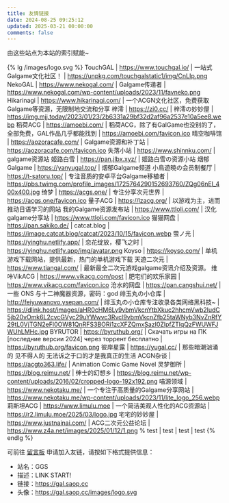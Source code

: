 ```yaml
---
title: 友情链接
date: 2024-08-25 09:25:12
updated: 2025-03-21 00:00:00
comments: false
---
```


由这些站点为本站的索引赋能~

{% lg /images/logo.svg %}
TouchGAL | https://www.touchgal.io/ | 一站式Galgame文化社区！ | https://unpkg.com/touchgalstatic1/img/CnLIp.png
NekoGAL | https://www.nekogal.com/ | Galgame传递者 | https://www.nekogal.com/wp-content/uploads/2023/11/favneko.png
Hikarinagi | https://www.hikarinagi.com/ | 一个ACGN文化社区，免费获取Galgame等资源，无限制地交流和分享
梓澪 | https://zi0.cc/ | 梓澪の妙妙屋 | https://img.mjj.today/2023/01/23/2b6331a29bf32d2af96a2537e10a5ee8.webp
稻荷ACG | https://amoebi.com/ | 稻荷ACG，除了有GalGame也没别的了，全部免费，GAL作品几乎都能找到 | https://amoebi.com/favicon.ico
晴空咖啡馆 | https://aozoracafe.com/ | Galgame资源和补丁站 | https://aozoracafe.com/favicon.ico
失落小站 | https://www.shinnku.com/ | galgame资源站
姬路白雪 | https://pan.jlbx.xyz/ | 姬路白雪の资源小站
烟郁Galgame | https://yanyugal.top/ | 烟郁Galgame频道
小鳥遊暁の会员制餐厅 | https://t-satoru.top/ | 专注音质的安卓平台Galgame移植者 | https://pbs.twimg.com/profile_images/1725764290152693760/ZQg06nEI_400x400.jpg
绮梦 | https://acgs.one/ | 专注分享次元世界 | https://acgs.one/favicon.ico
量子ACG | https://lzacg.org/ | 以游戏为主，进而推动日语学习的网站
我的Galgame资源发布站 | https://www.ttloli.com/ | 汉化galgame分享站 | https://www.ttloli.com/favicon.ico
猫猫网盘 | https://pan.sakiko.de/ | catcat.blog | https://image.catcat.blog/catcat/2023/10/15/favicon.webp
萤ノ光 | https://yinghu.netlify.app/ | 恋花绽放，樱飞之时 | https://yinghu.netlify.app/img/avatar.png
Koyso | https://koyso.com/ | 单机游戏下载网站，提供最新，热门的单机游戏下载
天遊二次元 | https://www.tiangal.com/ | 最新最全二次元游戏galgame资讯介绍及资源。
维咔VikACG | https://www.vikacg.com/post | 肥宅们的欢乐家园 | https://www.vikacg.com/favicon.ico
沧水的网盘 | https://pan.cangshui.net/ | 一些 ONS 与十二神魔器资源，密码：god
绯玉丸の小仓库 | http://feiyuwanovo.ysepan.com/ | 绯玉丸の小仓库专注收录各类网络黑科技~ | https://dlink.host/images/aHR0cHM6Ly9vbmVkcnYtbXkuc2hhcmVwb2ludC5jb20vOmk6L2cvcGVyc29uYWwvc3Rvcl9vbmVkcnZfb25taWNyb3NvZnRfY29tL0VjTGN2eFl0OW81QnRFS3BORi1zcXFZQmxSazI0ZlpfZTlqQzFWUWFJWUhLMHc.jpg
BYRUTOR | https://byruthub.org/ | Cкачать игры на ПК [последние версии 2024] через торрент бесплатно | https://byruthub.org/favicon.png
彼岸星露 | https://yugal.cc/ | 那些暗潮汹涌的 见不得人的 无法诉之于口的才是我真正的生活
ACGN杂谈 | https://acgto363.life/ | Animation Comic Game Novel
灵梦御所 | https://blog.reimu.net/ | 绅士的幻想乡 | https://blog.reimu.net/wp-content/uploads/2016/02/cropped-logo-192x192.png
喵源领域 | https://www.nekotaku.me/ | 一个专注于高质量的Galgame分享网站 | https://www.nekotaku.me/wp-content/uploads/2023/11/lite_logo_256.webp
莉斯坦ACG | https://www.limulu.moe | 一个简洁美观人性化的ACG资源站 | https://r2.limulu.moe/2025/03/logo.jpg
宅宅的妙妙屋 | https://www.justnainai.com/ | ACG二次元公益论坛 | https://www.z4a.net/images/2025/01/12/1.png
% test | test | test | test
{% endlg %}

可前往 [留言板](/comments/) 申请加入友链，请按如下格式提供信息：

- 站名：GGS
- 描述：LINK START!
- 链接：https://gal.saop.cc
- 头像：https://gal.saop.cc/images/logo.svg
